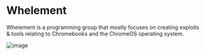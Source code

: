 # Whelement
Whelement is a programming group that mostly focuses on creating exploits & tools relating to Chromebooks and the ChromeOS operating system.

![image](https://github.com/Whelement/Whelement.github.io/assets/116377025/e34b9df4-3364-4ec9-9207-8c9996e2b6b0) 

